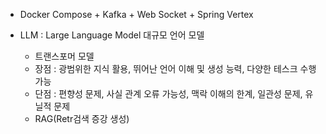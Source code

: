 
- Docker Compose + Kafka + Web Socket + Spring Vertex

- LLM : Large Language Model 대규모 언어 모델
	- 트랜스포머 모델
	- 장점 : 광범위한 지식 활용, 뛰어난 언어 이해 및 생성 능력, 다양한 테스크 수행 가능
	- 단점 : 편향성 문제, 사실 관계 오류 가능성, 맥락 이해의 한계, 일관성 문제, 유닐적 문제
	- RAG(Retr검색 증강 생성)
